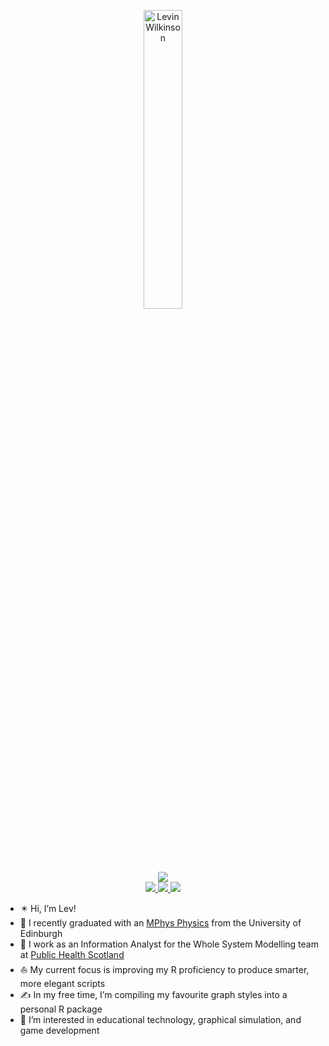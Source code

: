 <p align="center">
<a href="https://github.com/lwilko">
    <img src="https://lwilko.github.io/images/name-logo-blue.svg" width="35%" alt="Levin Wilkinson" />
</a>
</p>

<p align="center">

<a href="https://lwilko.github.io/">
    <img src="https://img.shields.io/badge/Website-lwilko.github.io-blue?style=for-the-badge">
</a> 

<br>

<a href="https://www.linkedin.com/in/l-wilko/">
    <img src="https://img.shields.io/badge/linkedin-%230077B5.svg?style=for-the-badge&logo=linkedin&logoColor=white">
</a>
<a href="https://www.twitter.com/wilkotweets">
    <img src="https://img.shields.io/badge/Twitter-%231DA1F2.svg?style=for-the-badge&logo=Twitter&logoColor=white">
</a>
<a href="https://lwilko.github.io/files/Levin%20Wilkinson%20CV.pdf">
    <img src="https://img.shields.io/badge/CV-%23585454.svg?style=for-the-badge&logo=adobe&logoColor=white">
</a>

</p>

- ✴️ Hi, I’m Lev!
- 📙 I recently graduated with an [MPhys Physics](https://github.com/lwilko/mphys) from the University of Edinburgh
- 🍊 I work as an Information Analyst for the Whole System Modelling team at [Public Health Scotland](https://github.com/)
- ⛵ My current focus is improving my R proficiency to produce smarter, more elegant scripts
- ✍️ In my free time, I’m compiling my favourite graph styles into a personal R package
- 🧡 I’m interested in educational technology, graphical simulation, and game development
